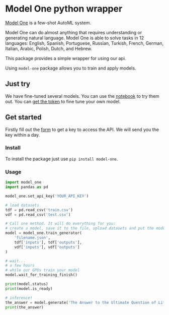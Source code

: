 # Model One python wrapper

[Model One](https://beyond.ml/model-one) is a few-shot AutoML system.

Model One can do almost anything that requires understanding or generating natural language. Model One is able to solve tasks in 12 languages: English, Spanish, Portuguese, Russian, Turkish, French, German, Italian, Arabic, Polish, Dutch, and Hebrew.

This package provides a simple wrapper for using our api.

Using `model-one` package allows you to train and apply models.

## Just try
We have fine-tuned several models. You can use the [notebook](playbook.ipynb) to try them out. You can [get the token](https://beyond.ml/model-one#rec435480002) to fine tune your own model.

## Get started

Firstly fill out the [form](https://beyond.ml/model-one#rec435480002) to get a key to access the API. We will send you the key within a day.

### Install
To install the package just use `pip install model-one`.

### Usage

```py
import model_one
import pandas as pd

model_one.set_api_key('YOUR_API_KEY')

# load datasets
tdf = pd.read_csv('train.csv')
vdf = pd.read_csv('test.csv')

# Call one method. It will do everything for you:
# create a model, save it to the file, upload datasets and put the model in the queue for training.
model = model_one.train_generator(
    'filename.json',
    tdf['inputs'], tdf['outputs'],
    vdf['inputs'], vdf['outputs']
)

# wait...
# a few hours
# while our GPUs train your model
model.wait_for_training_finish()

print(model.status)
print(model.is_ready)

# inference!
the_answer = model.generate('The Answer to the Ultimate Question of Life, the Universe, and Everything')
print(the_answer)
```
